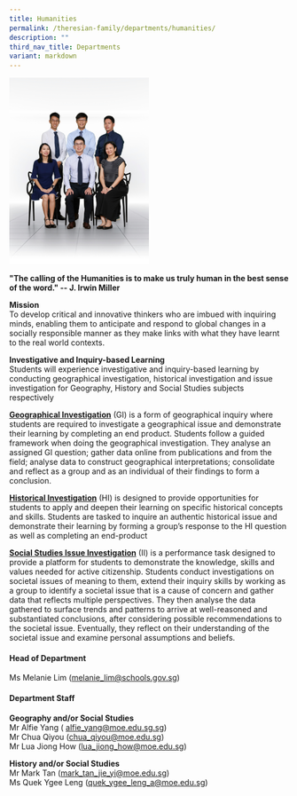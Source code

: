 ```yaml
---
title: Humanities
permalink: /theresian-family/departments/humanities/
description: ""
third_nav_title: Departments
variant: markdown
---
```

<p></p>
<p></p>
<div class="isomer-image-wrapper">
<img style="width: 50%;" height="auto" width="100%" alt="" src="/images/2025 Staff Photos/Humanities.jpg">
</div>
<p><strong>"The calling of the Humanities is to make us truly human in the best sense of the word."&nbsp;-- J. Irwin Miller</strong>
</p>
<p><strong>Mission<br></strong>To develop critical and innovative thinkers
who are imbued with inquiring minds, enabling them to anticipate and respond
to global changes in a socially responsible manner as they make links with
what they have learnt to the real world contexts.</p>
<p><strong>Investigative and Inquiry-based Learning<br></strong>Students
will experience investigative and inquiry-based learning by conducting
geographical investigation, historical investigation and issue investigation
for Geography, History and Social Studies subjects respectively</p>
<p><strong><u>Geographical Investigation</u></strong>&nbsp;(GI) is a form
of geographical inquiry where students are required to investigate a geographical
issue and demonstrate their learning by completing an end product. Students
follow a guided framework when doing the geographical investigation. They
analyse an assigned GI question; gather data online from publications and
from the field; analyse data to construct geographical interpretations;
consolidate and reflect as a group and as an individual of their findings
to form a conclusion.</p>
<p><strong><u>Historical Investigation</u></strong>&nbsp;(HI) is designed
to provide opportunities for students to apply and deepen their learning
on specific historical concepts and skills. Students are tasked to inquire
an authentic historical issue and demonstrate their learning by forming
a group’s response to the HI question as well as completing an end-product</p>
<p><strong><u>Social Studies Issue Investigation</u></strong>&nbsp;(II) is
a performance task designed to provide a platform for students to demonstrate
the knowledge, skills and values needed for active citizenship. Students
conduct investigations on societal issues of meaning to them, extend their
inquiry skills by working as a group to identify a societal issue that
is a cause of concern and gather data that reflects multiple perspectives.
They then analyse the data gathered to surface trends and patterns to arrive
at well-reasoned and substantiated conclusions, after considering possible
recommendations to the societal issue. Eventually, they reflect on their
understanding of the societal issue and examine personal assumptions and
beliefs.</p>
<h4><strong>Head of Department</strong></h4>
<p>Ms Melanie Lim (<a href="mailto:melanie_lim@schools.gov.sg" rel="noopener noreferrer nofollow" target="_blank">melanie_lim@schools.gov.sg</a>)</p>
<h4><strong>Department Staff</strong></h4>
<p><strong>Geography and/or Social Studies<br></strong>Mr Alfie Yang (
<a href="mailto:alfie_yang@moe.edu.sg.sg" rel="noopener noreferrer nofollow" target="_blank">alfie_yang@moe.edu.sg.sg</a>)
<br>Mr Chua Qiyou&nbsp;(<a href="mailto:chua_qiyou@moe.edu.sg" rel="noopener noreferrer nofollow" target="_blank">chua_qiyou@moe.edu.sg</a>)
<br>Mr Lua Jiong How&nbsp;(<a href="mailto:lua_jiong_how@moe.edu.sg" rel="noopener noreferrer nofollow" target="_blank">lua_jiong_how@moe.edu.sg</a>)
<br>
</p>
<p><strong>History and/or Social Studies<br></strong>Mr Mark Tan (<a href="mailto:mark_tan_jie-yi@moe.edu.sg" rel="noopener noreferrer nofollow" target="_blank">mark_tan_jie_yi@moe.edu.sg</a>)<br>
Ms Quek Ygee Leng (<a href="mailto:quek_ygee_leng_a@moe.edu.sg" rel="noopener noreferrer nofollow" target="_blank">quek_ygee_leng_a@moe.edu.sg</a>)</p>